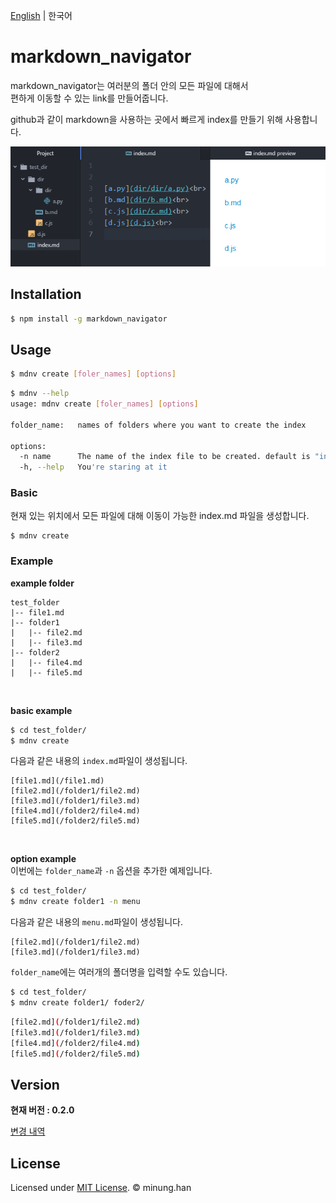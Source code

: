 [English](README.md) | 한국어

# markdown_navigator

markdown_navigator는 여러분의 폴더 안의 모든 파일에 대해서  
편하게 이동할 수 있는 link를 만들어줍니다.

github과 같이 markdown을 사용하는 곳에서 빠르게 index를 만들기 위해 사용합니다.

![example](example.PNG)

## Installation 
```bash
$ npm install -g markdown_navigator
```
## Usage
```bash
$ mdnv create [foler_names] [options]
```
```bash
$ mdnv --help
usage: mdnv create [foler_names] [options]

folder_name:   names of folders where you want to create the index

options:
  -n name      The name of the index file to be created. default is "index"
  -h, --help   You're staring at it
```


### Basic
현재 있는 위치에서 모든 파일에 대해 이동이 가능한 index.md 파일을 생성합니다.
```
$ mdnv create
```


### Example  
**example folder**
```
test_folder
|-- file1.md
|-- folder1
|   |-- file2.md
|   |-- file3.md
|-- folder2
|   |-- file4.md
|   |-- file5.md
```
<br/>

**basic example**
```bash
$ cd test_folder/
$ mdnv create
```
다음과 같은 내용의 `index.md`파일이 생성됩니다.
```
[file1.md](/file1.md)
[file2.md](/folder1/file2.md)
[file3.md](/folder1/file3.md)
[file4.md](/folder2/file4.md)
[file5.md](/folder2/file5.md)
```
<br/>  

**option example**  
이번에는 `folder_name`과 `-n` 옵션을 추가한 예제입니다.
```bash
$ cd test_folder/
$ mdnv create folder1 -n menu
```
다음과 같은 내용의 `menu.md`파일이 생성됩니다.
```
[file2.md](/folder1/file2.md)
[file3.md](/folder1/file3.md)
```
`folder_name`에는 여러개의 폴더명을 입력할 수도 있습니다.
```bash
$ cd test_folder/
$ mdnv create folder1/ foder2/
```
```bash
[file2.md](/folder1/file2.md)
[file3.md](/folder1/file3.md)
[file4.md](/folder2/file4.md)
[file5.md](/folder2/file5.md)
```

## Version

**현재 버전 : 0.2.0**  

[변경 내역](CHANGELOG.md)

## License

Licensed under [MIT License](LICENSE). © minung.han
